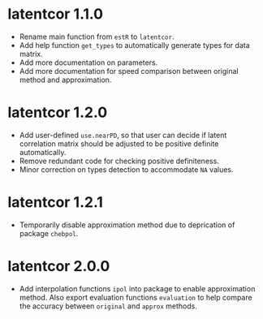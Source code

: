 # latentcor 1.1.0

* Rename main function from `estR` to `latentcor`.
* Add help function `get_types` to automatically generate types for data matrix.
* Add more documentation on parameters.
* Add more documentation for speed comparison between original method and approximation.

# latentcor 1.2.0

* Add user-defined `use.nearPD`, so that user can decide if latent correlation matrix should be adjusted to be positive definite automatically.
* Remove redundant code for checking positive definiteness.
* Minor correction on types detection to accommodate `NA` values. 

# latentcor 1.2.1

* Temporarily disable approximation method due to deprication of package `chebpol`.

# latentcor 2.0.0

* Add interpolation functions `ipol` into package to enable approximation method. Also export evaluation functions `evaluation` to help compare the accuracy between `original` and `approx` methods.
